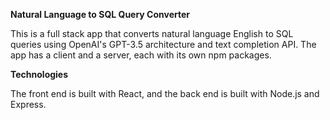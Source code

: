 **Natural Language to SQL Query Converter**

This is a full stack app that converts natural language English to SQL queries using OpenAI's GPT-3.5 architecture and text completion API. The app has a client and a server, each with its own npm packages.

**Technologies**

The front end is built with React, and the back end is built with Node.js and Express.
